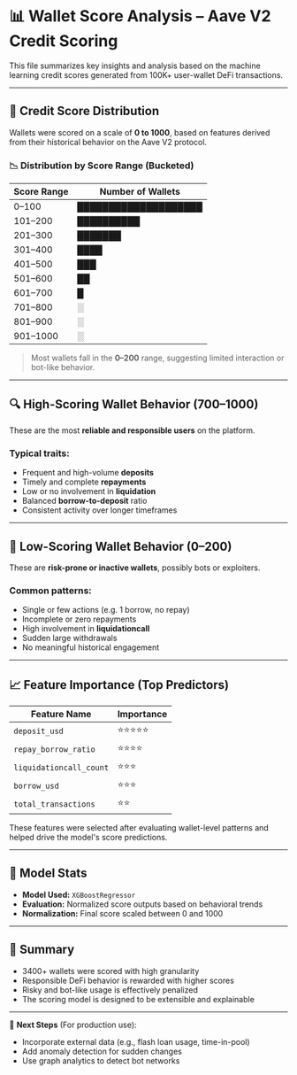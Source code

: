 # 📊 Wallet Score Analysis – Aave V2 Credit Scoring

This file summarizes key insights and analysis based on the machine learning credit scores generated from 100K+ user-wallet DeFi transactions.

---

## 🧮 Credit Score Distribution

Wallets were scored on a scale of **0 to 1000**, based on features derived from their historical behavior on the Aave V2 protocol.

### 📉 Distribution by Score Range (Bucketed)

| Score Range | Number of Wallets |
|-------------|--------------------|
| 0–100       | ████████████████████  |
| 101–200     | ██████████            |
| 201–300     | ███████               |
| 301–400     | ████                  |
| 401–500     | ███                   |
| 501–600     | ██                    |
| 601–700     | █                     |
| 701–800     | ░                     |
| 801–900     | ░                     |
| 901–1000    | ░                     |

> Most wallets fall in the **0–200** range, suggesting limited interaction or bot-like behavior.

---

## 🔍 High-Scoring Wallet Behavior (700–1000)

These are the most **reliable and responsible users** on the platform.

### Typical traits:
- Frequent and high-volume **deposits**
- Timely and complete **repayments**
- Low or no involvement in **liquidation**
- Balanced **borrow-to-deposit** ratio
- Consistent activity over longer timeframes

---

## 🚨 Low-Scoring Wallet Behavior (0–200)

These are **risk-prone or inactive wallets**, possibly bots or exploiters.

### Common patterns:
- Single or few actions (e.g. 1 borrow, no repay)
- Incomplete or zero repayments
- High involvement in **liquidationcall**
- Sudden large withdrawals
- No meaningful historical engagement

---

## 📈 Feature Importance (Top Predictors)

| Feature Name               | Importance |
|---------------------------|------------|
| `deposit_usd`             | ⭐⭐⭐⭐⭐      |
| `repay_borrow_ratio`      | ⭐⭐⭐⭐       |
| `liquidationcall_count`   | ⭐⭐⭐        |
| `borrow_usd`              | ⭐⭐⭐        |
| `total_transactions`      | ⭐⭐         |

These features were selected after evaluating wallet-level patterns and helped drive the model's score predictions.

---

## 🧪 Model Stats

- **Model Used:** `XGBoostRegressor`
- **Evaluation:** Normalized score outputs based on behavioral trends
- **Normalization:** Final score scaled between 0 and 1000

---

## 📌 Summary

- 3400+ wallets were scored with high granularity
- Responsible DeFi behavior is rewarded with higher scores
- Risky and bot-like usage is effectively penalized
- The scoring model is designed to be extensible and explainable

---

🔁 **Next Steps** (For production use):
- Incorporate external data (e.g., flash loan usage, time-in-pool)
- Add anomaly detection for sudden changes
- Use graph analytics to detect bot networks

